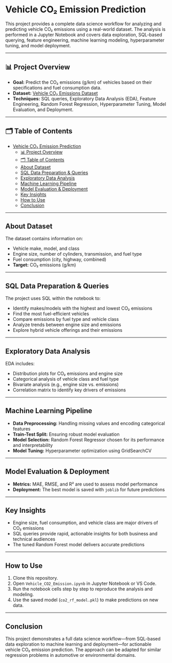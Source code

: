 # Vehicle CO₂ Emission Prediction

This project provides a complete data science workflow for analyzing and predicting vehicle CO₂ emissions using a real-world dataset. The analysis is performed in a Jupyter Notebook and covers data exploration, SQL-based querying, feature engineering, machine learning modeling, hyperparameter tuning, and model deployment.

---

## 📊 Project Overview

- **Goal:** Predict the CO₂ emissions (g/km) of vehicles based on their specifications and fuel consumption data.
- **Dataset:** [Vehicle CO₂ Emissions Dataset](https://www.kaggle.com/datasets/brsahan/vehicle-co2-emissions-dataset/data)
- **Techniques:** SQL queries, Exploratory Data Analysis (EDA), Feature Engineering, Random Forest Regression, Hyperparameter Tuning, Model Evaluation, and Deployment.

---

## 🗂️ Table of Contents

- [Vehicle CO₂ Emission Prediction](#vehicle-co-emission-prediction)
  - [📊 Project Overview](#-project-overview)
  - [🗂️ Table of Contents](#️-table-of-contents)
  - [About Dataset](#about-dataset)
  - [SQL Data Preparation \& Queries](#sql-data-preparation--queries)
  - [Exploratory Data Analysis](#exploratory-data-analysis)
  - [Machine Learning Pipeline](#machine-learning-pipeline)
  - [Model Evaluation \& Deployment](#model-evaluation--deployment)
  - [Key Insights](#key-insights)
  - [How to Use](#how-to-use)
  - [Conclusion](#conclusion)

---

## About Dataset

The dataset contains information on:
- Vehicle make, model, and class
- Engine size, number of cylinders, transmission, and fuel type
- Fuel consumption (city, highway, combined)
- **Target:** CO₂ emissions (g/km)

---

## SQL Data Preparation & Queries

The project uses SQL within the notebook to:
- Identify makes/models with the highest and lowest CO₂ emissions
- Find the most fuel-efficient vehicles
- Compare emissions by fuel type and vehicle class
- Analyze trends between engine size and emissions
- Explore hybrid vehicle offerings and their emissions

---

## Exploratory Data Analysis

EDA includes:
- Distribution plots for CO₂ emissions and engine size
- Categorical analysis of vehicle class and fuel type
- Bivariate analysis (e.g., engine size vs. emissions)
- Correlation matrix to identify key drivers of emissions

---

## Machine Learning Pipeline

- **Data Preprocessing:** Handling missing values and encoding categorical features
- **Train-Test Split:** Ensuring robust model evaluation
- **Model Selection:** Random Forest Regressor chosen for its performance and interpretability
- **Model Tuning:** Hyperparameter optimization using GridSearchCV

---

## Model Evaluation & Deployment

- **Metrics:** MAE, RMSE, and R² are used to assess model performance
- **Deployment:** The best model is saved with `joblib` for future predictions

---

## Key Insights

- Engine size, fuel consumption, and vehicle class are major drivers of CO₂ emissions
- SQL queries provide rapid, actionable insights for both business and technical audiences
- The tuned Random Forest model delivers accurate predictions

---

## How to Use

1. Clone this repository.
2. Open `Vehicle_CO2_Emission.ipynb` in Jupyter Notebook or VS Code.
3. Run the notebook cells step by step to reproduce the analysis and modeling.
4. Use the saved model (`co2_rf_model.pkl`) to make predictions on new data.

---

## Conclusion

This project demonstrates a full data science workflow—from SQL-based data exploration to machine learning and deployment—for actionable vehicle CO₂ emission prediction. The approach can be adapted for similar regression problems in automotive or environmental domains.